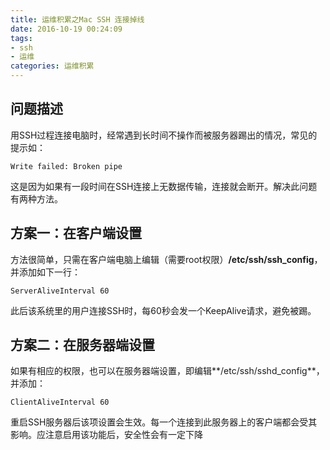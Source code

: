 ```yaml
---
title: 运维积累之Mac SSH 连接掉线
date: 2016-10-19 00:24:09
tags:
- ssh
- 运维
categories: 运维积累
---
```


## 问题描述

用SSH过程连接电脑时，经常遇到长时间不操作而被服务器踢出的情况，常见的提示如：

    Write failed: Broken pipe
    
这是因为如果有一段时间在SSH连接上无数据传输，连接就会断开。解决此问题有两种方法。

## 方案一：在客户端设置

方法很简单，只需在客户端电脑上编辑（需要root权限）**/etc/ssh/ssh_config**，并添加如下一行：

    ServerAliveInterval 60
    
此后该系统里的用户连接SSH时，每60秒会发一个KeepAlive请求，避免被踢。

## 方案二：在服务器端设置

如果有相应的权限，也可以在服务器端设置，即编辑**/etc/ssh/sshd_config**，并添加：

    ClientAliveInterval 60
    
重启SSH服务器后该项设置会生效。每一个连接到此服务器上的客户端都会受其影响。应注意启用该功能后，安全性会有一定下降

